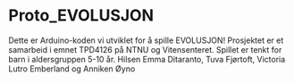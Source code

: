 # Proto_EVOLUSJON
Dette er Arduino-koden vi utviklet for å spille EVOLUSJON! 
Prosjektet er et samarbeid i emnet TPD4126 på NTNU og Vitensenteret. 
Spillet er tenkt for barn i aldersgruppen 5-10 år.
Hilsen Emma Ditaranto, Tuva Fjørtoft, Victoria Lutro Emberland og Anniken Øyno
